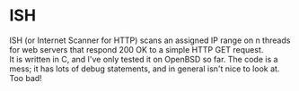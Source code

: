 # ISH
ISH (or Internet Scanner for HTTP) scans an assigned IP range on n threads for web servers that respond 200 OK to a simple HTTP GET request.\
It is written in C, and I've only tested it on OpenBSD so far. The code is a mess; it has lots of debug statements, and in general isn't nice to look at.\
Too bad!
